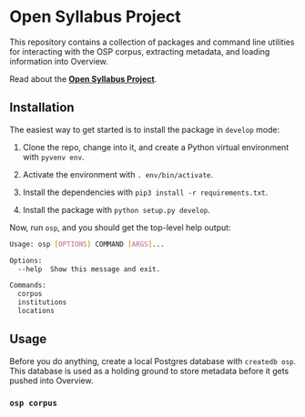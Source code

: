 # Open Syllabus Project

This repository contains a collection of packages and command line utilities for interacting with the OSP corpus, extracting metadata, and loading information into Overview.

Read about the **[Open Syllabus Project](http://opensyllabusproject.org)**.

## Installation

The easiest way to get started is to install the package in `develop` mode:

1. Clone the repo, change into it, and create a Python virtual environment with `pyvenv env`.

1. Activate the environment with `. env/bin/activate`.

1. Install the dependencies with `pip3 install -r requirements.txt`.

1. Install the package with `python setup.py develop`.

Now, run `osp`, and you should get the top-level help output:

```bash
Usage: osp [OPTIONS] COMMAND [ARGS]...

Options:
  --help  Show this message and exit.

Commands:
  corpus
  institutions
  locations
```

## Usage

Before you do anything, create a local Postgres database with `createdb osp`.  This database is used as a holding ground to store metadata before it gets pushed into Overview.

### `osp corpus`
